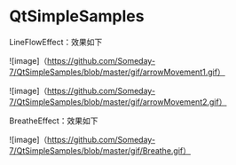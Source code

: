 # QtSimpleSamples
LineFlowEffect：效果如下

![image]（https://github.com/Someday-7/QtSimpleSamples/blob/master/gif/arrowMovement1.gif）

![image]（https://github.com/Someday-7/QtSimpleSamples/blob/master/gif/arrowMovement2.gif）

BreatheEffect：效果如下

![image]（https://github.com/Someday-7/QtSimpleSamples/blob/master/gif/Breathe.gif）
